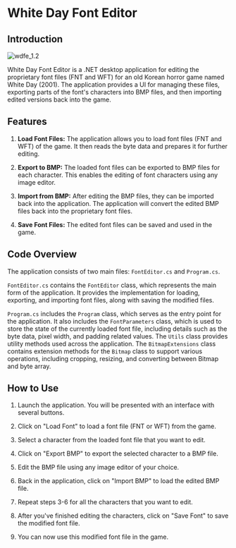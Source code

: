 # White Day Font Editor

## Introduction

![wdfe_1.2](https://i.imgur.com/LyU4n4r.jpg)

White Day Font Editor is a .NET desktop application for editing the proprietary font files (FNT and WFT) for an old Korean horror game named White Day (2001). The application provides a UI for managing these files, exporting parts of the font's characters into BMP files, and then importing edited versions back into the game.

## Features

1. **Load Font Files:** The application allows you to load font files (FNT and WFT) of the game. It then reads the byte data and prepares it for further editing.

2. **Export to BMP:** The loaded font files can be exported to BMP files for each character. This enables the editing of font characters using any image editor.

3. **Import from BMP:** After editing the BMP files, they can be imported back into the application. The application will convert the edited BMP files back into the proprietary font files.

4. **Save Font Files:** The edited font files can be saved and used in the game.

## Code Overview

The application consists of two main files: `FontEditor.cs` and `Program.cs`.

`FontEditor.cs` contains the `FontEditor` class, which represents the main form of the application. It provides the implementation for loading, exporting, and importing font files, along with saving the modified files.

`Program.cs` includes the `Program` class, which serves as the entry point for the application. It also includes the `FontParameters` class, which is used to store the state of the currently loaded font file, including details such as the byte data, pixel width, and padding related values. The `Utils` class provides utility methods used across the application. The `BitmapExtensions` class contains extension methods for the `Bitmap` class to support various operations, including cropping, resizing, and converting between Bitmap and byte array.

## How to Use

1. Launch the application. You will be presented with an interface with several buttons.

2. Click on "Load Font" to load a font file (FNT or WFT) from the game. 

3. Select a character from the loaded font file that you want to edit.

4. Click on "Export BMP" to export the selected character to a BMP file.

5. Edit the BMP file using any image editor of your choice.

6. Back in the application, click on "Import BMP" to load the edited BMP file.

7. Repeat steps 3-6 for all the characters that you want to edit.

8. After you've finished editing the characters, click on "Save Font" to save the modified font file.

9. You can now use this modified font file in the game.
